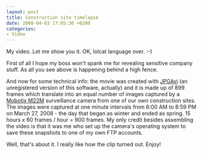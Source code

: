 ```yaml
---
layout: post
title: Construction site timelapse
date: 2008-04-03 17:05:36 +0200
categories:
- Video
---
```

<object type="application/x-shockwave-flash" width="500" height="369" data="http://www.vimeo.com/moogaloop.swf?clip_id=844461&amp;server=www.vimeo.com&amp;fullscreen=1&amp;show_title=1&amp;show_byline=1&amp;show_portrait=0&amp;color=ffffff"><param name="quality" value="best" /><param name="allowfullscreen" value="true" /><param name="scale" value="showAll" /><param name="movie" value="http://www.vimeo.com/moogaloop.swf?clip_id=844461&amp;server=www.vimeo.com&amp;fullscreen=1&amp;show_title=1&amp;show_byline=1&amp;show_portrait=0&amp;color=ffffff" /></object>

My video. Let me show you it. OK, lolcat language over. :-)

First of all I hope my boss won't spank me for revealing sensitive company stuff. As all you see above is happening behind a high fence.

And now for some technical info: the movie was created with <a href="http://www.ndrw.co.uk/">JPGAvi</a> (an unregistered version of this software, actually) and it is made up of 899 frames which translate into an equal number of images captured by a <a href="http://www.mobotix.com/other/products/m22m_camera_series">Mobotix M22M</a> surveillance camera from one of our own construction sites. The images were captured at one minute intervals from 6:00 AM to 8:59 PM on March 27, 2008 - the day that began as winter and ended as spring. 15 hours x 60 frames / hour = 900 frames. My only credit besides assembling the video is that it was me who set up the camera's operating system to save these snapshots to one of my own FTP accounts.

Well, that's about it. I really like how the clip turned out. Enjoy!

